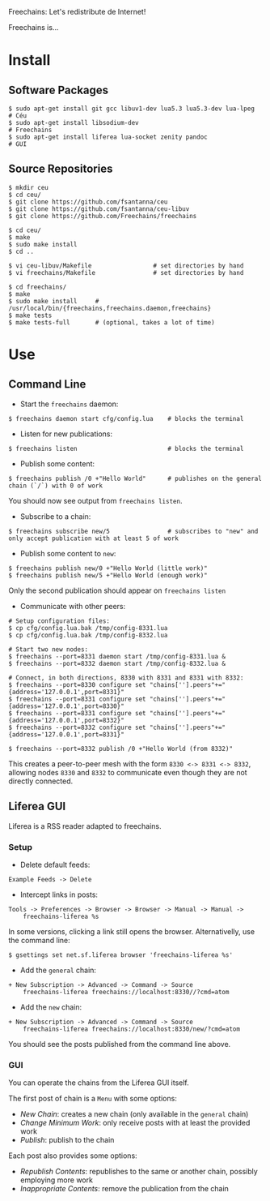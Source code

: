 Freechains: Let's redistribute de Internet!

Freechains is...

# Install

## Software Packages

```
$ sudo apt-get install git gcc libuv1-dev lua5.3 lua5.3-dev lua-lpeg  # Céu
$ sudo apt-get install libsodium-dev                                  # Freechains
$ sudo apt-get install liferea lua-socket zenity pandoc               # GUI
```

## Source Repositories

```
$ mkdir ceu
$ cd ceu/
$ git clone https://github.com/fsantanna/ceu
$ git clone https://github.com/fsantanna/ceu-libuv
$ git clone https://github.com/Freechains/freechains

$ cd ceu/
$ make
$ sudo make install
$ cd ..

$ vi ceu-libuv/Makefile                 # set directories by hand
$ vi freechains/Makefile                # set directories by hand

$ cd freechains/
$ make
$ sudo make install     # /usr/local/bin/{freechains,freechains.daemon,freechains}
$ make tests
$ make tests-full       # (optional, takes a lot of time)
```

# Use

## Command Line

- Start the `freechains` daemon:

```
$ freechains daemon start cfg/config.lua    # blocks the terminal
```

- Listen for new publications:

```
$ freechains listen                         # blocks the terminal
```

- Publish some content:

```
$ freechains publish /0 +"Hello World"      # publishes on the general chain (`/`) with 0 of work
```

You should now see output from `freechains listen`.

- Subscribe to a chain:

```
$ freechains subscribe new/5                # subscribes to "new" and only accept publication with at least 5 of work
```

- Publish some content to `new`:

```
$ freechains publish new/0 +"Hello World (little work)"
$ freechains publish new/5 +"Hello World (enough work)"
```

Only the second publication should appear on `freechains listen`

- Communicate with other peers:

```
# Setup configuration files:
$ cp cfg/config.lua.bak /tmp/config-8331.lua
$ cp cfg/config.lua.bak /tmp/config-8332.lua

# Start two new nodes:
$ freechains --port=8331 daemon start /tmp/config-8331.lua &
$ freechains --port=8332 daemon start /tmp/config-8332.lua &

# Connect, in both directions, 8330 with 8331 and 8331 with 8332:
$ freechains --port=8330 configure set "chains[''].peers"+="{address='127.0.0.1',port=8331}"
$ freechains --port=8331 configure set "chains[''].peers"+="{address='127.0.0.1',port=8330}"
$ freechains --port=8331 configure set "chains[''].peers"+="{address='127.0.0.1',port=8332}"
$ freechains --port=8332 configure set "chains[''].peers"+="{address='127.0.0.1',port=8331}"

$ freechains --port=8332 publish /0 +"Hello World (from 8332)"
```

This creates a peer-to-peer mesh with the form `8330 <-> 8331 <-> 8332`,
allowing nodes `8330` and `8332` to communicate even though they are not
directly connected.

## Liferea GUI

Liferea is a RSS reader adapted to freechains.

### Setup

- Delete default feeds:

```
Example Feeds -> Delete
```

- Intercept links in posts:

```
Tools -> Preferences -> Browser -> Browser -> Manual -> Manual ->
    freechains-liferea %s
```

In some versions, clicking a link still opens the browser.
Alternativelly, use the command line:

```
$ gsettings set net.sf.liferea browser 'freechains-liferea %s'
```

- Add the `general` chain:

```
+ New Subscription -> Advanced -> Command -> Source
    freechains-liferea freechains://localhost:8330//?cmd=atom
```

- Add the `new` chain:

```
+ New Subscription -> Advanced -> Command -> Source
    freechains-liferea freechains://localhost:8330/new/?cmd=atom
```

You should see the posts published from the command line above.

### GUI

You can operate the chains from the Liferea GUI itself.

The first post of chain is a `Menu` with some options:

- *New Chain*:           creates a new chain (only available in the `general` chain)
- *Change Minimum Work*: only receive posts with at least the provided work
- *Publish*:             publish to the chain

Each post also provides some options:

- *Republish Contents*:     republishes to the same or another chain, possibly employing more work
- *Inappropriate Contents*: remove the publication from the chain
